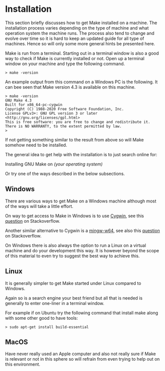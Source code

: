 # Installation

This section briefly discusses how to get Make installed on a machine. The installation process varies depending on the type of machine and what operation system the machine runs. The process also tend to change and evolve over time so it is hard to keep an updated guide for all type of machines. Hence so will only some more general hints be presented here.

Make is run from a terminal. Starting out in a terminal window is also a good way to check if Make is currently installed or not. Open up a terminal window on your machine and type the following command.

```console
> make -version
```

An example output from this command on a Windows PC is the following. It can bee seen that Make version 4.3 is available on this machine.

```console
> make -version
GNU Make 4.3
Built for x86_64-pc-cygwin
Copyright (C) 1988-2020 Free Software Foundation, Inc.
License GPLv3+: GNU GPL version 3 or later <http://gnu.org/licenses/gpl.html>
This is free software: you are free to change and redistribute it.
There is NO WARRANTY, to the extent permitted by law.
>
```

If not getting something similar to the result from above so will Make somehow need to be installed.

The general idea to get help with the installation is to just search online for:

Installing GNU Make on *(your operating system)*

Or try one of the ways described in the below subsections.

## Windows

There are various ways to get Make on a Windows machine although most of the ways will take a little effort.

On way to get access to Make in Windows is to use [Cygwin](https://cygwin.com/index.html), see this [question](https://stackoverflow.com/questions/17710209/how-to-run-make-from-cygwin-environment?rq=1) on Stackoverflow.

Another similar alternative to Cygwin is a [mingw-w64](http://mingw-w64.org/), see also this [question](https://stackoverflow.com/questions/42752721/mingw-64-ships-without-make-exe) on Stackoverflow.

On Windows there is also always the option to run a Linux on a virtual machine and do your development this way. It is however beyond the scope of this material to even try to suggest the best way to achieve this.

## Linux

It is generally simpler to get Make started under Linux compared to Windows.

Again so is a search engine your best friend but all that is needed is generally to enter one-liner in a terminal window.

For example if on Ubuntu try the following command that install make along with some other good to have tools:

```console
> sudo apt-get install build-essential
```

## MacOS

Have never really used an Apple computer and also not really sure if Make is relevant or not in this sphere so will refrain from even trying to help out on this environment.

